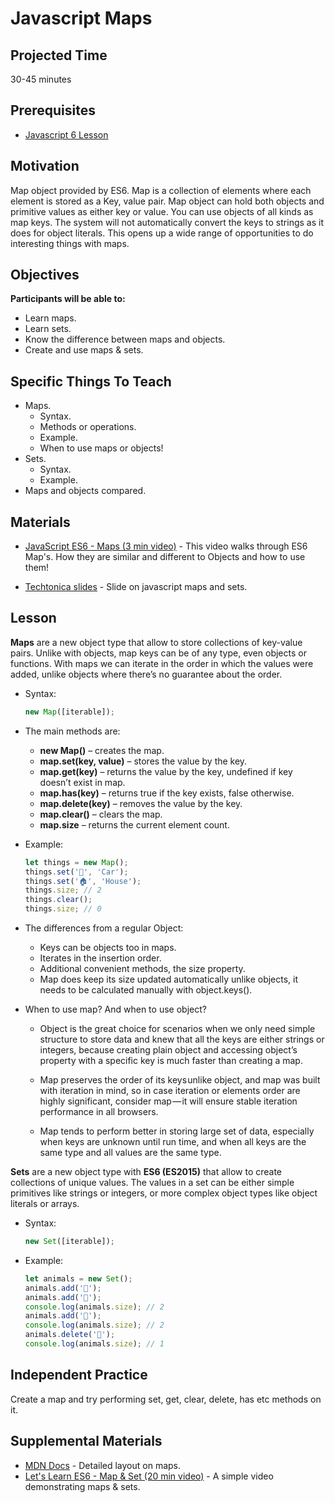 # Javascript Maps

## Projected Time

30-45 minutes

## Prerequisites

- [Javascript 6 Lesson](https://github.com/Techtonica/curriculum/blob/master/javascript/javascript-6-object-literals.md)

## Motivation

Map object provided by ES6. Map is a collection of elements where each element is stored as a Key, value pair. Map object can hold both objects and primitive values as either key or value. You can use objects of all kinds as map keys. The system will not automatically convert the keys to strings as it does for object literals. This opens up a wide range of opportunities to do interesting things with maps.

## Objectives

**Participants will be able to:**

- Learn maps.
- Learn sets.
- Know the difference between maps and objects.
- Create and use maps & sets.

## Specific Things To Teach

- Maps.
   - Syntax.
   - Methods or operations.
   - Example.
   - When to use maps or objects!
- Sets.
   - Syntax.
   - Example.
- Maps and objects compared.

## Materials

- [JavaScript ES6 - Maps (3 min video)](https://www.youtube.com/watch?v=QjYk58e-8v4) - This video walks through ES6 Map's. How they are similar and different to Objects and how to use them!

- [Techtonica slides](https://docs.google.com/presentation/d/1fL2vgcI4uZPayAa-qCa34Rnuo0I3rfZIf7Lm7nnhNcU/edit?usp=sharing) - Slide on javascript maps and sets.

## Lesson

**Maps** are a new object type that allow to store collections of key-value pairs. Unlike with objects, map keys can be of any type, even objects or functions. With maps we can iterate in the order in which the values were added, unlike objects where there’s no guarantee about the order.

* Syntax:<br>
  	```javascript
	new Map([iterable]);
	```

* The main methods are:
	- **new Map()** – creates the map.
	- **map.set(key, value)** – stores the value by the key.
	- **map.get(key)** – returns the value by the key, undefined if key doesn’t exist in map.
	- **map.has(key)** – returns true if the key exists, false otherwise.
	- **map.delete(key)** – removes the value by the key.
	- **map.clear()** – clears the map.
	- **map.size** – returns the current element count.

* Example:<br>
	```javascript
	let things = new Map();
	things.set('🚗', 'Car');
	things.set('🏠', 'House');
	things.size; // 2
	things.clear();
	things.size; // 0
	```

* The differences from a regular Object:

	- Keys can be objects too in maps.
	- Iterates in the insertion order.
	- Additional convenient methods, the size property.
	- Map does keep its size updated automatically unlike objects, it needs to be calculated manually with object.keys().
	
* When to use map? And when to use object?
   - Object is the great choice for scenarios when we only need simple structure to store data and knew that all the keys are either strings or integers, because creating plain object and accessing object’s property with a specific key is much faster than creating a map.

   - Map preserves the order of its keys unlike object, and map was built with iteration in mind, so in case iteration or elements order are highly significant, consider map — it will ensure stable iteration performance in all browsers.
   
   - Map tends to perform better in storing large set of data, especially when keys are unknown until run time, and when all keys are the same type and all values are the same type.
   
**Sets** are a new object type with **ES6 (ES2015)** that allow to create collections of unique values. The values in a set can be either simple primitives like strings or integers, or more complex object types like object literals or arrays.

* Syntax:<br>
	```javascript
  	new Set([iterable]);
	```

* Example:<br>
	```javascript
 	let animals = new Set();
 	animals.add('🐷');
 	animals.add('🐼');
 	console.log(animals.size); // 2
 	animals.add('🐼');
 	console.log(animals.size); // 2
 	animals.delete('🐼');
 	console.log(animals.size); // 1
	```

## Independent Practice

Create a map and try performing set, get, clear, delete, has etc methods on it.

## Supplemental Materials
- [MDN Docs](https://developer.mozilla.org/en-US/docs/Web/JavaScript/Reference/Global_Objects/Map) - Detailed layout on maps.
- [Let's Learn ES6 - Map & Set (20 min video)](https://www.youtube.com/watch?v=4B4Q0EZVPU8) - A simple video demonstrating maps & sets.

